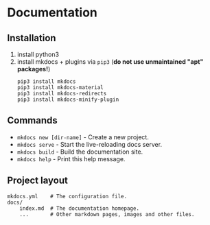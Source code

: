 # Documentation

## Installation

1. install python3
2. install mkdocs + plugins via `pip3` (__do not use unmaintained "apt" packages!__)
    ```
    pip3 install mkdocs
    pip3 install mkdocs-material
    pip3 install mkdocs-redirects
    pip3 install mkdocs-minify-plugin
    ```

## Commands

* `mkdocs new [dir-name]` - Create a new project.
* `mkdocs serve` - Start the live-reloading docs server.
* `mkdocs build` - Build the documentation site.
* `mkdocs help` - Print this help message.

## Project layout

    mkdocs.yml    # The configuration file.
    docs/
        index.md  # The documentation homepage.
        ...       # Other markdown pages, images and other files.
